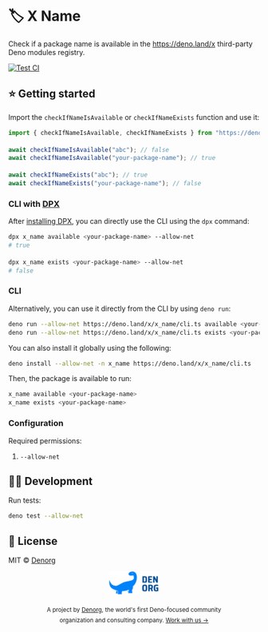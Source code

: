 # 🏷️ X Name

Check if a package name is available in the https://deno.land/x third-party Deno modules registry.

[![Test CI](https://github.com/denorg/x-name/workflows/Test%20CI/badge.svg)](https://github.com/denorg/x-name/actions)

## ⭐ Getting started

Import the `checkIfNameIsAvailable` or `checkIfNameExists` function and use it:

```ts
import { checkIfNameIsAvailable, checkIfNameExists } from "https://deno.land/x/x_name/mod.ts";

await checkIfNameIsAvailable("abc"); // false
await checkIfNameIsAvailable("your-package-name"); // true

await checkIfNameExists("abc"); // true
await checkIfNameExists("your-package-name"); // false
```

### CLI with [DPX](https://github.com/denorg/dpx)

After [installing DPX](https://github.com/denorg/dpx), you can directly use the CLI using the `dpx` command:

```bash
dpx x_name available <your-package-name> --allow-net
# true

dpx x_name exists <your-package-name> --allow-net
# false
```

### CLI

Alternatively, you can use it directly from the CLI by using `deno run`:

```bash
deno run --allow-net https://deno.land/x/x_name/cli.ts available <your-package-name>
deno run --allow-net https://deno.land/x/x_name/cli.ts exists <your-package-name>
```

You can also install it globally using the following:

```bash
deno install --allow-net -n x_name https://deno.land/x/x_name/cli.ts
```

Then, the package is available to run:

```bash
x_name available <your-package-name>
x_name exists <your-package-name>
```

### Configuration

Required permissions:

1. `--allow-net`

## 👩‍💻 Development

Run tests:

```bash
deno test --allow-net
```

## 📄 License

MIT © [Denorg](https://den.org.in)

<p align="center">
  <a href="https://den.org.in">
    <img width="100" alt="" src="https://raw.githubusercontent.com/denorg/denorg/master/logo.svg">
  </a>
</p>
<p align="center">
  <sub>A project by <a href="https://den.org.in">Denorg</a>, the world's first Deno-focused community<br>organization and consulting company. <a href="https://den.org.in">Work with us →</a></sub>
</p>
